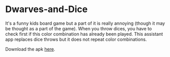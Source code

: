 # Dwarves-and-Dice

It's a funny kids board game but a part of it is really annoying (though it may be thought as a part of the game). 
When you throw dices, you have to check first if this color combination has already been played.
This assistant app replaces dice throws but it does not repeat color combinations.

Download the apk [here](https://github.com/Vasil-Pahomov/Dwarves-and-Dice/raw/main/apk/dd.apk).
